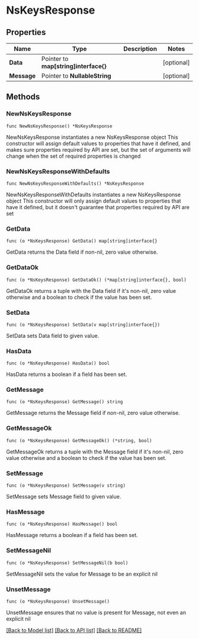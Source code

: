 # NsKeysResponse

## Properties

Name | Type | Description | Notes
------------ | ------------- | ------------- | -------------
**Data** | Pointer to **map[string]interface{}** |  | [optional] 
**Message** | Pointer to **NullableString** |  | [optional] 

## Methods

### NewNsKeysResponse

`func NewNsKeysResponse() *NsKeysResponse`

NewNsKeysResponse instantiates a new NsKeysResponse object
This constructor will assign default values to properties that have it defined,
and makes sure properties required by API are set, but the set of arguments
will change when the set of required properties is changed

### NewNsKeysResponseWithDefaults

`func NewNsKeysResponseWithDefaults() *NsKeysResponse`

NewNsKeysResponseWithDefaults instantiates a new NsKeysResponse object
This constructor will only assign default values to properties that have it defined,
but it doesn't guarantee that properties required by API are set

### GetData

`func (o *NsKeysResponse) GetData() map[string]interface{}`

GetData returns the Data field if non-nil, zero value otherwise.

### GetDataOk

`func (o *NsKeysResponse) GetDataOk() (*map[string]interface{}, bool)`

GetDataOk returns a tuple with the Data field if it's non-nil, zero value otherwise
and a boolean to check if the value has been set.

### SetData

`func (o *NsKeysResponse) SetData(v map[string]interface{})`

SetData sets Data field to given value.

### HasData

`func (o *NsKeysResponse) HasData() bool`

HasData returns a boolean if a field has been set.

### GetMessage

`func (o *NsKeysResponse) GetMessage() string`

GetMessage returns the Message field if non-nil, zero value otherwise.

### GetMessageOk

`func (o *NsKeysResponse) GetMessageOk() (*string, bool)`

GetMessageOk returns a tuple with the Message field if it's non-nil, zero value otherwise
and a boolean to check if the value has been set.

### SetMessage

`func (o *NsKeysResponse) SetMessage(v string)`

SetMessage sets Message field to given value.

### HasMessage

`func (o *NsKeysResponse) HasMessage() bool`

HasMessage returns a boolean if a field has been set.

### SetMessageNil

`func (o *NsKeysResponse) SetMessageNil(b bool)`

 SetMessageNil sets the value for Message to be an explicit nil

### UnsetMessage
`func (o *NsKeysResponse) UnsetMessage()`

UnsetMessage ensures that no value is present for Message, not even an explicit nil

[[Back to Model list]](HOW-TO.md#documentation-for-models) [[Back to API list]](HOW-TO.md#documentation-for-api-endpoints) [[Back to README]](HOW-TO.md)



